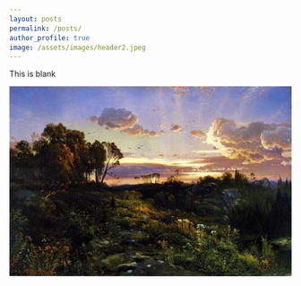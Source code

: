 ```yaml
---
layout: posts
permalink: /posts/
author_profile: true
image: /assets/images/header2.jpeg
---
```


This is blank

![link](/assets/images/header2.jpeg)
